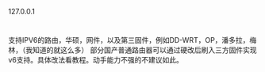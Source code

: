 127.0.0.1



#
支持IPV6的路由，华硕，网件，以及第三固件，例如DD-WRT，OP，潘多拉，梅林，（我知道的就这么多）
部分国产普通路由器可以通过硬改后刷入三方固件实现v6支持。具体改法看教程。动手能力不强的不建议如此。